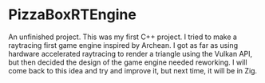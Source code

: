 # PizzaBoxRTEngine
An unfinished project. This was my first C++ project. I tried to make a raytracing first game engine inspired by Archean. I got as far as using hardware accelerated raytracing to render a triangle using the Vulkan API, but then decided the design of the game engine needed reworking. I will come back to this idea and try and improve it, but next time, it will be in Zig. 
